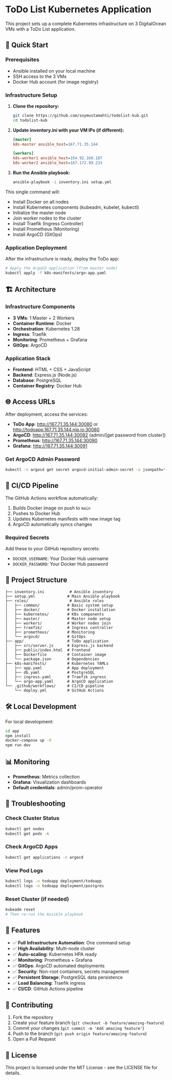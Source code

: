# ToDo List Kubernetes Application

This project sets up a complete Kubernetes infrastructure on 3 DigitalOcean VMs with a ToDo List application.

## 🚀 Quick Start

### Prerequisites
- Ansible installed on your local machine
- SSH access to the 3 VMs
- Docker Hub account (for image registry)

### Infrastructure Setup

1. **Clone the repository:**
   ```bash
   git clone https://github.com/soymustamahti/todolist-kub.git
   cd todolist-kub
   ```

2. **Update inventory.ini with your VM IPs (if different):**
   ```ini
   [master]
   k8s-master ansible_host=167.71.35.144

   [workers]
   k8s-worker1 ansible_host=164.92.168.187
   k8s-worker2 ansible_host=167.172.99.233
   ```

3. **Run the Ansible playbook:**
   ```bash
   ansible-playbook -i inventory.ini setup.yml
   ```

This single command will:
- Install Docker on all nodes
- Install Kubernetes components (kubeadm, kubelet, kubectl)
- Initialize the master node
- Join worker nodes to the cluster
- Install Traefik (Ingress Controller)
- Install Prometheus (Monitoring)
- Install ArgoCD (GitOps)

### Application Deployment

After the infrastructure is ready, deploy the ToDo app:

```bash
# Apply the ArgoCD application (from master node)
kubectl apply -f k8s-manifests/argo-app.yaml
```

## 🏗️ Architecture

### Infrastructure Components
- **3 VMs**: 1 Master + 2 Workers
- **Container Runtime**: Docker
- **Orchestration**: Kubernetes 1.28
- **Ingress**: Traefik
- **Monitoring**: Prometheus + Grafana
- **GitOps**: ArgoCD

### Application Stack
- **Frontend**: HTML + CSS + JavaScript
- **Backend**: Express.js (Node.js)
- **Database**: PostgreSQL
- **Container Registry**: Docker Hub

## 🌐 Access URLs

After deployment, access the services:

- **ToDo App**: http://167.71.35.144:30080 or http://todoapp.167.71.35.144.nip.io:30080
- **ArgoCD**: http://167.71.35.144:30092 (admin/[get password from cluster])
- **Prometheus**: http://167.71.35.144:30090
- **Grafana**: http://167.71.35.144:30091

### Get ArgoCD Admin Password
```bash
kubectl -n argocd get secret argocd-initial-admin-secret -o jsonpath="{.data.password}" | base64 -d
```

## 🔄 CI/CD Pipeline

The GitHub Actions workflow automatically:
1. Builds Docker image on push to `main`
2. Pushes to Docker Hub
3. Updates Kubernetes manifests with new image tag
4. ArgoCD automatically syncs changes

### Required Secrets
Add these to your GitHub repository secrets:
- `DOCKER_USERNAME`: Your Docker Hub username
- `DOCKER_PASSWORD`: Your Docker Hub password

## 📁 Project Structure

```
├── inventory.ini           # Ansible inventory
├── setup.yml              # Main Ansible playbook
├── roles/                  # Ansible roles
│   ├── common/            # Basic system setup
│   ├── docker/            # Docker installation
│   ├── kubernetes/        # K8s components
│   ├── master/            # Master node setup
│   ├── workers/           # Worker nodes join
│   ├── traefik/           # Ingress controller
│   ├── prometheus/        # Monitoring
│   └── argocd/            # GitOps
├── app/                   # ToDo application
│   ├── src/server.js      # Express.js backend
│   ├── public/index.html  # Frontend
│   ├── Dockerfile         # Container image
│   └── package.json       # Dependencies
├── k8s-manifests/         # Kubernetes YAMLs
│   ├── app.yaml           # App deployment
│   ├── db.yaml            # PostgreSQL
│   ├── ingress.yaml       # Traefik ingress
│   └── argo-app.yaml      # ArgoCD application
└── .github/workflows/     # CI/CD pipeline
    └── deploy.yml         # GitHub Actions
```

## 🛠️ Local Development

For local development:

```bash
cd app
npm install
docker-compose up -d
npm run dev
```

## 📊 Monitoring

- **Prometheus**: Metrics collection
- **Grafana**: Visualization dashboards
- **Default credentials**: admin/prom-operator

## 🔧 Troubleshooting

### Check Cluster Status
```bash
kubectl get nodes
kubectl get pods -A
```

### Check ArgoCD Apps
```bash
kubectl get applications -n argocd
```

### View Pod Logs
```bash
kubectl logs -n todoapp deployment/todoapp
kubectl logs -n todoapp deployment/postgres
```

### Reset Cluster (if needed)
```bash
kubeadm reset
# Then re-run the Ansible playbook
```

## 🎯 Features

- ✅ **Full Infrastructure Automation**: One command setup
- ✅ **High Availability**: Multi-node cluster
- ✅ **Auto-scaling**: Kubernetes HPA ready
- ✅ **Monitoring**: Prometheus + Grafana
- ✅ **GitOps**: ArgoCD automated deployments
- ✅ **Security**: Non-root containers, secrets management
- ✅ **Persistent Storage**: PostgreSQL data persistence
- ✅ **Load Balancing**: Traefik ingress
- ✅ **CI/CD**: GitHub Actions pipeline

## 🤝 Contributing

1. Fork the repository
2. Create your feature branch (`git checkout -b feature/amazing-feature`)
3. Commit your changes (`git commit -m 'Add amazing feature'`)
4. Push to the branch (`git push origin feature/amazing-feature`)
5. Open a Pull Request

## 📄 License

This project is licensed under the MIT License - see the LICENSE file for details.
